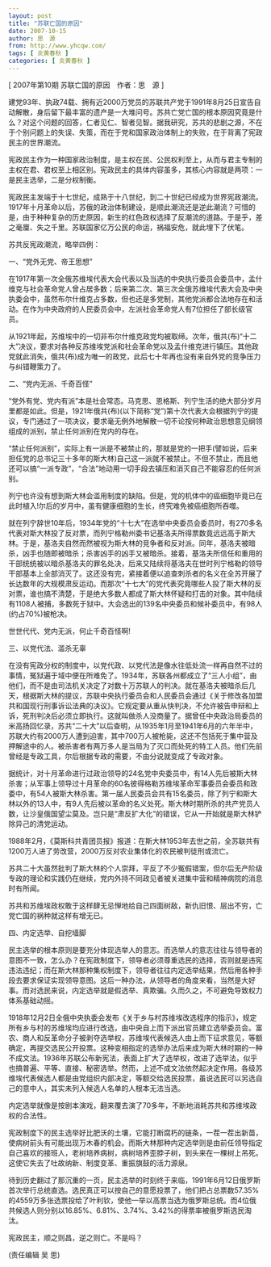 ```yaml
---
layout: post
title: "苏联亡国的原因"
date: 2007-10-15
author: 思　源
from: http://www.yhcqw.com/
tags: [ 炎黄春秋 ]
categories: [ 炎黄春秋 ]
---
```



[ 2007年第10期 苏联亡国的原因　作者：思　源 ]


建党93年、执政74载、拥有近2000万党员的苏联共产党于1991年8月25日宣告自动解散，身后留下最丰富的遗产是一大堆问号。苏共亡党亡国的根本原因究竟是什么？对这个问题的回答，仁者见仁、智者见智。据我研究，苏共的悲剧之源，不在于个别问题上的失误、失策，而在于党和国家政治体制上的失败，在于背离了宪政民主的世界潮流。


宪政民主作为一种国家政治制度，是主权在民、公民权利至上，从而与君主专制的主权在君、君权至上相区别。宪政民主的具体内容虽多，其核心内容就是两项：一是民主选举，二是分权制衡。


宪政民主发端于十七世纪，成熟于十八世纪，到二十世纪已经成为世界宪政潮流。1917年十月革命以后，苏俄的政治体制建设，是顺此潮流还是逆此潮流？可惜的是，由于种种复杂的历史原因，新生的红色政权选择了反潮流的道路。于是乎，差之毫厘、失之千里。苏联国家亿万公民的命运，祸福安危，就此埋下了伏笔。

苏共反宪政潮流，略举四例：

一、“党外无党、帝王思想”


在1917年第一次全俄苏维埃代表大会代表以及当选的中央执行委员会委员中，孟什维克与社会革命党人曾占居多数；后来第二次、第三次全俄苏维埃代表大会及中央执委会中，虽然布尔什维克占多数，但也还是多党制，其他党派都合法地存在和活动。在作为中央政府的人民委员会中，左派社会革命党人有7位担任了部长级官员。


从1921年起，苏维埃中的一切非布尔什维克政党均被取缔。次年，俄共(布)“十二大”决议，要求对各种反苏维埃党派和社会革命党以及孟什维克进行镇压。其他政党就此消失，俄共(布)成为唯一的政党，此后七十年再也没有来自外党的竞争压力与纠错鞭策力了。

二、“党内无派、千奇百怪”


“党外有党、党内有派”本是社会常态。马克思、恩格斯、列宁生活的绝大部分岁月里都是如此。但是，1921年俄共(布)(以下简称“党”)第十次代表大会根据列宁的提议，专门通过了一项决议，要求毫无例外地解散一切不论按何种政治思想意见纲领组成的派别，禁止任何派别在党内的存在。


“禁止任何派别”，实际上有一派是不被禁止的，那就是党的一把手(譬如说，后来担任党的总书记三十多年的斯大林)自己这一派就不被禁止。不但不禁止，而且他还可以搞“一派专政”，“合法”地动用一切手段去镇压和消灭自己不能容忍的任何派别。

列宁也许没有想到斯大林会滥用制度的缺陷。但是，党的机体中的癌细胞毕竟已在此时植入!尔后的岁月中，虽有健康细胞的生长，终究难免被癌细胞所吞噬。


就在列宁辞世10年后，1934年党的“十七大”在选举中央委员会委员时，有270多名代表对斯大林投了反对票，而列宁格勒州委书记基洛夫所得票数竟远远高于斯大林。于是，基洛夫自然而然被视为斯大林的竞争者和反对派。同年，基洛夫被暗杀，凶手也随即被暗杀；杀害凶手的凶手又被暗杀。接着，基洛夫所信任和重用的干部统统被以暗杀基洛夫的罪名处决，后来又陆续将基洛夫在世时列宁格勒的领导干部基本上全部消灭了。这还没有完，紧接着便以追查刺杀者的名义在全苏开展了长达数年的大规模肃反运动。而那次“十七大”的党代表究竟哪些人投了斯大林的反对票，谁也搞不清楚，于是绝大多数人都成了斯大林怀疑和打击的对象。其中陆续有1108人被捕，多数死于狱中。大会选出的139名中央委员和候补委员中，有98人(约占70%)被枪决。

世世代代、党内无派，何止千奇百怪啊!

三、以党代法、滥杀无辜


在没有宪政分权的制度中，以党代政、以党代法是像水往低处流一样再自然不过的事情，冤狱遍于域中便在所难免了。1934年，苏联各州都成立了“三人小组”，由他们，而不是由司法机关决定了对数十万苏联人的判决。就在基洛夫被暗杀后几天，根据斯大林的提议，苏联中央执行委员会和人民委员会通过《关于修改各加盟共和国现行刑事诉讼法典的决议》。它规定要从重从快判决，不允许被告申辩和上诉，死刑判决后必须立即执行。这就叫做杀人没商量了。据曾任中央政治局委员的米高扬回忆录，苏共“二十大”以后查明，从1935年1月至1941年6月的六年半中，苏联大约有2000万人遭到迫害，其中700万人被枪毙，这还不包括死于集中营及押解途中的人。被杀害者有两万多人是当局为了灭口而处死的特工人员。他们先前曾经是专政工具，尔后根据专政的需要，不由分说就变成了专政对象。


据统计，对十月革命进行过政治领导的24名党中央委员中，有14人先后被斯大林杀害；从军事上领导过十月革命的60名彼得格勒苏维埃革命军事委员会委员和政委中，有54人被斯大林杀害。第一届人民委员会共有15名委员，除了列宁和斯大林以外的13人中，有9人先后被以革命的名义处死。斯大林时期所杀的共产党员人数，让沙皇俄国望尘莫及。岂只是“肃反扩大化”的错误，它从一开始就是斯大林铲除异己的清党运动。

1988年2月，《莫斯科共青团员报》报道：在斯大林1953年去世之前，全苏联共有1200万人进了劳改营，2000万反对农业集体化的农民被判徒刑或流亡。

苏共二十大虽然批判了斯大林的个人崇拜，平反了不少冤假错案，但尔后无产阶级专政的理论和实践仍在继续，党内外持不同政见者被关进集中营和精神病院的消息时有所闻。

苏共和苏维埃政权敢于这样肆无忌惮地给自己四面树敌，新仇旧恨、层出不穷，亡党亡国的祸种就这样有增无已。

四、内定选举、自挖墙脚


民主选举的根本原则是要充分体现选举人的意志。而选举人的意志往往与领导者的意图不一致，怎么办？在宪政制度下，领导者必须尊重选民的选择，否则就是违宪违法违纪；而在斯大林那种集权制度下，领导者往往内定选举结果，然后用各种手段去要求保证实现领导意图。这后一种办法，从领导者的角度来看，当然是大好事。而对选民来说，内定选举就是假选举、真欺骗。久而久之，不可避免导致权力体系基础动摇。


1918年12月2日全俄中央执委会发布《关于乡与村苏维埃改选程序的指示》，规定所有乡与村的苏维埃均应进行改选，由中央自上而下派出官员建立选举委员会。富农、商人和反革命分子被剥夺选举权，苏维埃代表候选人由上而下征求意见，等额确定，再提交选民公开投票。这种变相指定的选举办法后来成为斯大林时期的一种不成文法。1936年苏联公布新宪法，表面上扩大了选举权，改进了选举法，似乎也搞普遍、平等、直接、秘密选举。然而，上述不成文法依然起决定作用。各级苏维埃代表候选人都是由党组织内部决定，等额交给选民投票，虽说选民可以另选自己的意中人，其实未列入候选人名单的人根本无法当选。

内定选举就像是按剧本演戏，翻来覆去演了70多年，不断地消耗苏共和苏维埃政权的合法性。


宪政制度下的民主选举好比肥沃的土壤，它能打断腐朽的链条，一茬一茬出新苗，使病树前头有可能出现万木春的机会。而斯大林那种内定选举则是由前任领导指定自己喜欢的接班人，老树培养病树，病树培养歪脖子树，到头来在一棵树上吊死。这使它失去了吐故纳新、制度变革、重振旗鼓的活力源泉。


待到历史翻过了那沉重的一页，民主选举的时刻终于来临，1991年6月12日俄罗斯首次举行总统直选。选民真正可以按自己的意愿投票了，他们把占总票数57.35%的4559万多张选票投给了叶利钦，使他一举以高票当选为俄罗斯总统。而4位俄共候选人则分别以16.85%、6.81%、3.74%、3.42%的得票率被俄罗斯选民淘汰。

宪政民主，顺之则昌，逆之则亡。不是吗？

(责任编辑 吴 思)


